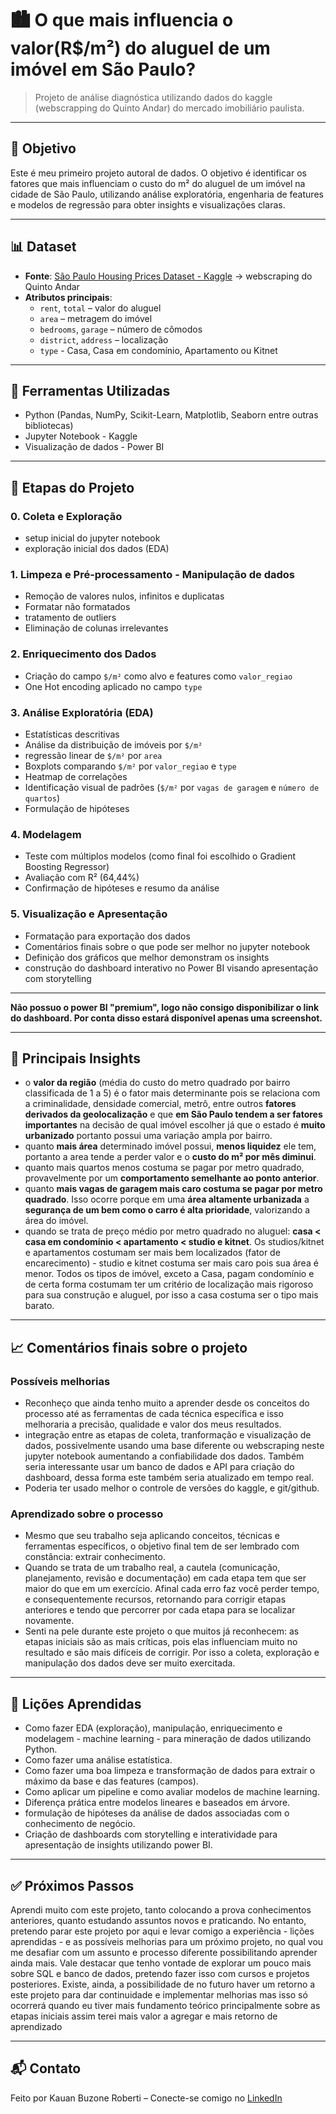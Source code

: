 # 🏙️ O que mais influencia o valor(R$/m²) do aluguel de um imóvel em São Paulo?

> Projeto de análise diagnóstica utilizando dados do kaggle (webscrapping do Quinto Andar) do mercado imobiliário paulista.

---

## 📌 Objetivo

Este é meu primeiro projeto autoral de dados. O objetivo é identificar os fatores que mais influenciam o custo do m² do aluguel de um imóvel na cidade de São Paulo, utilizando análise exploratória, engenharia de features e modelos de regressão para obter insights e visualizações claras.

---

## 📊 Dataset

- **Fonte**: [São Paulo Housing Prices Dataset - Kaggle](https://www.kaggle.com/datasets/renatosn/sao-paulo-housing-prices) -> webscraping do Quinto Andar
- **Atributos principais**:
  - `rent`, `total` – valor do aluguel
  - `area` – metragem do imóvel
  - `bedrooms`, `garage` – número de cômodos
  - `district`, `address` – localização
  - `type` - Casa, Casa em condomínio, Apartamento ou Kitnet

---

## 🔧 Ferramentas Utilizadas

- Python (Pandas, NumPy, Scikit-Learn, Matplotlib, Seaborn entre outras bibliotecas)
- Jupyter Notebook - Kaggle
- Visualização de dados - Power BI 

---

## 🧱 Etapas do Projeto

### 0. Coleta e Exploração
- setup inicial do jupyter notebook
- exploração inicial dos dados (EDA)

### 1. Limpeza e Pré-processamento - Manipulação de dados
- Remoção de valores nulos, infinitos e duplicatas
- Formatar não formatados
- tratamento de outliers
- Eliminação de colunas irrelevantes

### 2. Enriquecimento dos Dados
- Criação do campo `$/m²` como alvo e features como `valor_regiao`
- One Hot encoding aplicado no campo `type`
  
### 3. Análise Exploratória (EDA)
- Estatísticas descritivas
- Análise da distribuição de imóveis por `$/m²`
- regressão linear de `$/m²` por `area`
- Boxplots comparando `$/m²` por `valor_regiao` e `type`
- Heatmap de correlações
- Identificação visual de padrões (`$/m²` por `vagas de garagem` e `número de quartos`)
- Formulação de hipóteses

### 4. Modelagem
- Teste com múltiplos modelos (como final foi escolhido o Gradient Boosting Regressor)
- Avaliação com R² (64,44%)
- Confirmação de hipóteses e resumo da análise

### 5. Visualização e Apresentação
- Formatação para exportação dos dados
- Comentários finais sobre o que pode ser melhor no jupyter notebook
- Definição dos gráficos que melhor demonstram os insights
- construção do dashboard interativo no Power BI visando apresentação com storytelling

---

**Não possuo o power BI "premium", logo não consigo disponibilizar o link do dashboard. Por conta disso estará disponível apenas uma screenshot.** 

---

## 📝 Principais Insights
- o **valor da região** (média do custo do metro quadrado por bairro classificada de 1 a 5) é o fator mais determinante pois se relaciona com a criminalidade, densidade comercial, metrô, entre outros **fatores derivados da geolocalização** e que **em São Paulo tendem a ser fatores importantes** na decisão de qual imóvel escolher já que o estado é **muito urbanizado** portanto possui uma variação ampla por bairro.
- quanto **mais área** determinado imóvel possui, **menos liquidez** ele tem, portanto a area tende a perder valor e o **custo do m² por mês diminui**.
- quanto mais quartos menos costuma se pagar por metro quadrado, provavelmente por um **comportamento semelhante ao ponto anterior**.
- quanto **mais vagas de garagem mais caro costuma se pagar por metro quadrado**. Isso ocorre porque em uma **área altamente urbanizada** a **segurança de um bem como o carro é alta prioridade**, valorizando a área do imóvel.
- quando se trata de preço médio por metro quadrado no aluguel: **casa < casa em condomínio < apartamento < studio e kitnet**. Os studios/kitnet e apartamentos costumam ser mais bem localizados (fator de encarecimento) - studio e kitnet costuma ser mais caro pois sua área é menor. Todos os tipos de imóvel, exceto a Casa, pagam condomínio e de certa forma costumam ter um critério de localização mais rigoroso para sua construção e aluguel, por isso a casa costuma ser o tipo mais barato.


---
## 📈 Comentários finais sobre o projeto
### Possíveis melhorias
- Reconheço que ainda tenho muito a aprender desde os conceitos do processo até as ferramentas de cada técnica específica e isso melhoraria a precisão, qualidade e valor dos meus resultados.
- integração entre as etapas de coleta, tranformação e visualização de dados, possivelmente usando uma base diferente ou webscraping neste jupyter notebook aumentando a confiabilidade dos dados. Também seria interessante usar um banco de dados e API para criação do dashboard, dessa forma este também seria atualizado em tempo real.
- Poderia ter usado melhor o controle de versões do kaggle, e git/github.

### Aprendizado sobre o processo
- Mesmo que seu trabalho seja aplicando conceitos, técnicas e ferramentas específicos, o objetivo final tem de ser lembrado com constância: extrair conhecimento.
- Quando se trata de um trabalho real, a cautela (comunicação, planejamento, revisão e documentação) em cada etapa tem que ser maior do que em um exercício. Afinal cada erro faz você perder tempo, e consequentemente recursos, retornando para corrigir etapas anteriores e tendo que percorrer por cada etapa para se localizar novamente.
- Senti na pele durante este projeto o que muitos já reconhecem: as etapas iniciais são as mais críticas, pois elas influenciam muito no resultado e são mais difíceis de corrigir. Por isso a coleta, exploração e manipulação dos dados deve ser muito exercitada.  
---

## 🧠 Lições Aprendidas

- Como fazer EDA (exploração), manipulação, enriquecimento e modelagem - machine learning - para mineração de dados utilizando Python.
- Como fazer uma análise estatística.
- Como fazer uma boa limpeza e transformação de dados para extrair o máximo da base e das features (campos).
- Como aplicar um pipeline e como avaliar modelos de machine learning.
- Diferença prática entre modelos lineares e baseados em árvore.
- formulação de hipóteses da análise de dados associadas com o conhecimento de negócio.
- Criação de dashboards com storytelling e interatividade para apresentação de insights utilizando power BI.

---

## ✅ Próximos Passos

Aprendi muito com este projeto, tanto colocando a prova conhecimentos anteriores, quanto estudando assuntos novos e praticando. No entanto, pretendo parar este projeto por aqui e levar comigo a experiência - lições aprendidas - e as possíveis melhorias para um próximo projeto, no qual vou me desafiar com um assunto e processo diferente possibilitando aprender ainda mais. Vale destacar que tenho vontade de explorar um pouco mais sobre SQL e banco de dados, pretendo fazer isso com cursos e projetos posteriores. Existe, ainda, a possibilidade de no futuro haver um retorno a este projeto para dar continuidade e implementar melhorias mas isso só ocorrerá quando eu tiver mais fundamento teórico principalmente sobre as etapas iniciais assim terei mais valor a agregar e mais retorno de aprendizado

---

## 📬 Contato

Feito por Kauan Buzone Roberti – Conecte-se comigo no [LinkedIn](https://linkedin.com/in/kauanbuzone)




